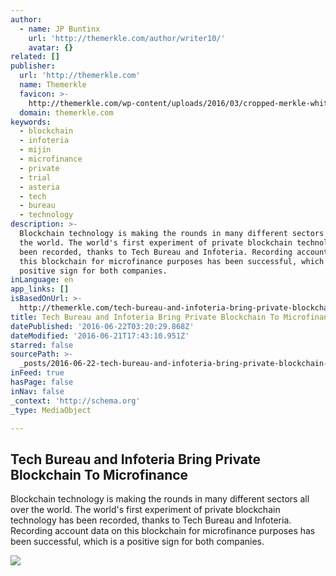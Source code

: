 ```yaml
---
author:
  - name: JP Buntinx
    url: 'http://themerkle.com/author/writer10/'
    avatar: {}
related: []
publisher:
  url: 'http://themerkle.com'
  name: Themerkle
  favicon: >-
    http://themerkle.com/wp-content/uploads/2016/03/cropped-merkle-white-1-192x192.png
  domain: themerkle.com
keywords:
  - blockchain
  - infoteria
  - mijin
  - microfinance
  - private
  - trial
  - asteria
  - tech
  - bureau
  - technology
description: >-
  Blockchain technology is making the rounds in many different sectors all over
  the world. The world's first experiment of private blockchain technology has
  been recorded, thanks to Tech Bureau and Infoteria. Recording account data on
  this blockchain for microfinance purposes has been successful, which is a
  positive sign for both companies.
inLanguage: en
app_links: []
isBasedOnUrl: >-
  http://themerkle.com/tech-bureau-and-infoteria-bring-private-blockchain-to-microfinance/
title: Tech Bureau and Infoteria Bring Private Blockchain To Microfinance
datePublished: '2016-06-22T03:20:29.868Z'
dateModified: '2016-06-21T17:43:10.951Z'
starred: false
sourcePath: >-
  _posts/2016-06-22-tech-bureau-and-infoteria-bring-private-blockchain-to-microf.md
inFeed: true
hasPage: false
inNav: false
_context: 'http://schema.org'
_type: MediaObject

---
```

<article style=""><h1>Tech Bureau and Infoteria Bring Private Blockchain To Microfinance</h1><p>Blockchain technology is making the rounds in many different sectors all over the world. The world's first experiment of private blockchain technology has been recorded, thanks to Tech Bureau and Infoteria. Recording account data on this blockchain for microfinance purposes has been successful, which is a positive sign for both companies.</p><img src="http://themerkle.com/wp-content/uploads/2016/06/Mijin-Private-Blockchain.png" /></article>